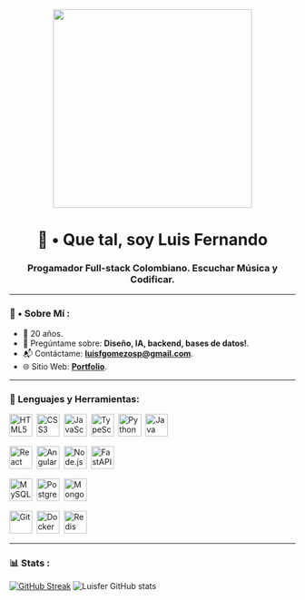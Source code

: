 <div id="header" align="center">
<img src="https://media.giphy.com/media/ve43TyDQ3B4me7d22z/giphy.gif" width="350" />
<h1 aling="center">👋 • Que tal, soy Luis Fernando </h1>
<h3 aling="center">Progamador Full-stack Colombiano. Escuchar Música y Codificar.
</div>

---


### 🤔 • Sobre Mí :

 - 🌴 20 años.
 - 💬 Pregúntame sobre: **Diseño, IA, backend, bases de datos!**.
 - 📬 Contáctame: **luisfgomezosp@gmail.com**.
 - 🌐 Sitio Web: **[Portfolio](https://luis-fer-2025.vercel.app/)**. 


---


<div aling="left">
<h3>🔨 Lenguajes y Herramientas:</h3>
<!-- Lenguajes -->
<img src="https://github.com/Thomas-Boi/devicon/blob/master/icons/html5/html5-plain.svg" title="HTML5" alt="HTML5" width="40" height="40"/>&nbsp;
<img src="https://github.com/Thomas-Boi/devicon/blob/master/icons/css3/css3-plain.svg" title="CSS3" alt="CSS3" width="40" height="40"/>&nbsp;
<img src="https://github.com/Thomas-Boi/devicon/blob/master/icons/javascript/javascript-plain.svg" title="JavaScript" alt="JavaScript" width="40" height="40"/>&nbsp;
<img src="https://github.com/Thomas-Boi/devicon/blob/master/icons/typescript/typescript-plain.svg" title="TypeScript" alt="TypeScript" width="40" height="40"/>&nbsp;
<img src="https://github.com/Thomas-Boi/devicon/blob/master/icons/python/python-plain.svg" title="Python" alt="Python" width="40" height="40"/>&nbsp;
<img src="https://github.com/Thomas-Boi/devicon/blob/master/icons/java/java-plain.svg" title="Java" alt="Java" width="40" height="40"/>&nbsp;

<!-- Frameworks & Libraries -->
<img src="https://github.com/Thomas-Boi/devicon/blob/master/icons/react/react-original.svg" title="React" alt="React" width="40" height="40"/>&nbsp;
<img src="https://github.com/Thomas-Boi/devicon/blob/master/icons/angularjs/angularjs-plain.svg" title="Angular" alt="Angular" width="40" height="40"/>&nbsp;
<img src="https://github.com/Thomas-Boi/devicon/blob/master/icons/nodejs/nodejs-plain.svg" title="Node.js" alt="Node.js" width="40" height="40"/>&nbsp;
<img src="https://github.com/Thomas-Boi/devicon/blob/master/icons/fastapi/fastapi-original.svg" title="FastAPI" alt="FastAPI" width="40" height="40"/>&nbsp;

<!-- Bases de datos -->
<img src="https://github.com/Thomas-Boi/devicon/blob/master/icons/mysql/mysql-plain.svg" title="MySQL" alt="MySQL" width="40" height="40"/>&nbsp;
<img src="https://github.com/Thomas-Boi/devicon/blob/master/icons/postgresql/postgresql-plain.svg" title="PostgreSQL" alt="PostgreSQL" width="40" height="40"/>&nbsp;
<img src="https://github.com/Thomas-Boi/devicon/blob/master/icons/mongodb/mongodb-plain.svg" title="MongoDB" alt="MongoDB" width="40" height="40"/>&nbsp;

<!-- Herramientas & Otros -->
<img src="https://github.com/Thomas-Boi/devicon/blob/master/icons/git/git-plain.svg" title="Git" alt="Git" width="40" height="40"/>&nbsp;
<img src="https://github.com/Thomas-Boi/devicon/blob/master/icons/docker/docker-plain.svg" title="Docker" alt="Docker" width="40" height="40"/>&nbsp;
<img src="https://github.com/Thomas-Boi/devicon/blob/master/icons/redis/redis-plain.svg" title="Redis" alt="Redis" width="40" height="40"/>&nbsp;

  </div>
  
  
  ---
  

### 📊 Stats :

[![GitHub Streak](https://streak-stats.demolab.com?user=Luisnefelibato&theme=prussian&locale=es&date_format=j%20M%5B%20Y%5D)](https://git.io/streak-stats)
![Luisfer GitHub stats](https://github-readme-stats.vercel.app/api?username=Luisnefelibato&show_icons=true&theme=tokyonight)
